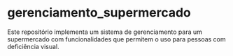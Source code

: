 # gerenciamento_supermercado
Este repositório implementa um sistema de gerenciamento para um supermercado com funcionalidades que permitem o uso para pessoas com deficiência visual. 
